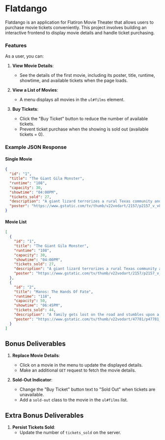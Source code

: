 # Flatdango
Flatdango is an application for Flatiron Movie Theater that allows users to purchase movie tickets conveniently. This project involves building an interactive frontend to 
display movie details and handle ticket purchasing.

### Features

As a user, you can:

1. **View Movie Details**:
   - See the details of the first movie, including its poster, title, runtime, showtime, and available tickets when the page loads.

2. **View a List of Movies**:
   - A menu displays all movies in the `ul#films` element.

3. **Buy Tickets**:
   - Click the "Buy Ticket" button to reduce the number of available tickets.
   - Prevent ticket purchase when the showing is sold out (available tickets = 0).

### Example JSON Response
#### Single Movie
```json
{
  "id": "1",
  "title": "The Giant Gila Monster",
  "runtime": "108",
  "capacity": 30,
  "showtime": "04:00PM",
  "tickets_sold": 27,
  "description": "A giant lizard terrorizes a rural Texas community and a heroic teenager attempts to destroy the creature.",
  "poster": "https://www.gstatic.com/tv/thumb/v22vodart/2157/p2157_v_v8_ab.jpg"
}
```

#### Movie List
```json
[
  {
    "id": "1",
    "title": "The Giant Gila Monster",
    "runtime": "108",
    "capacity": 30,
    "showtime": "04:00PM",
    "tickets_sold": 27,
    "description": "A giant lizard terrorizes a rural Texas community and a heroic teenager attempts to destroy the creature.",
    "poster": "https://www.gstatic.com/tv/thumb/v22vodart/2157/p2157_v_v8_ab.jpg"
  },
  {
    "id": "2",
    "title": "Manos: The Hands Of Fate",
    "runtime": "118",
    "capacity": 50,
    "showtime": "06:45PM",
    "tickets_sold": 44,
    "description": "A family gets lost on the road and stumbles upon a hidden, underground, devil-worshiping cult led by the fearsome Master and his servant Torgo.",
    "poster": "https://www.gstatic.com/tv/thumb/v22vodart/47781/p47781_v_v8_ac.jpg"
  }
]
```

## Bonus Deliverables

1. **Replace Movie Details**:
   - Click on a movie in the menu to update the displayed details.
   - Make an additional `GET` request to fetch the movie details.

2. **Sold-Out Indicator**:
   - Change the "Buy Ticket" button text to "Sold Out" when tickets are unavailable.
   - Add a `sold-out` class to the movie in the `ul#films` list.

## Extra Bonus Deliverables

1. **Persist Tickets Sold**:
   - Update the number of `tickets_sold` on the server.
